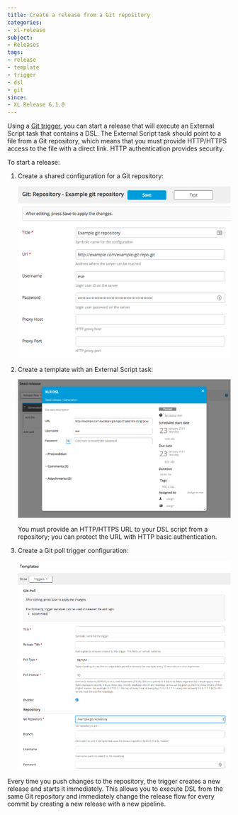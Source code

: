 ```yaml
---
title: Create a release from a Git repository
categories:
- xl-release
subject:
- Releases
tags:
- release
- template
- trigger
- dsl
- git
since:
- XL Release 6.1.0
---
```


Using a [Git trigger](/xl-release/how-to/git-trigger.html), you can start a release that will execute an External Script task that contains a DSL. The External Script task should point to a file from a Git repository, which means that you must provide HTTP/HTTPS access to the file with a direct link. HTTP authentication provides security.

To start a release:

1. Create a shared configuration for a Git repository:

    ![Git repository configuration](../images/git-repository-configuration.png)

1. Create a template with an External Script task:

    ![Template with an external script task](../images/template-with-an-external-script-task.png)

    You must provide an HTTP/HTTPS URL to your DSL script from a repository; you can protect the URL with HTTP basic authentication.

1. Create a Git poll trigger configuration:

    ![Git poll trigger configuration](../images/git-poll-trigger-configuration.png)

Every time you push changes to the repository, the trigger creates a new release and starts it immediately. This allows you to execute DSL from the same Git repository and immediately change the release flow for every commit by creating a new release with a new pipeline.
